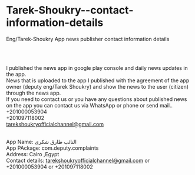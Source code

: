 # Tarek-Shoukry--contact-information-details
Eng/Tarek-Shoukry App news publisher contact information details

<br><br>


I published the news app in google play console and daily news updates in the app.
<br>
News that is uploaded to the app I published with the agreement of the app owner (deputy eng/Tarek Shoukry) and show the news to the user (citizen) through the news app.<br>
If you need to contact us or you have any questions about published news on the app you can contact us via WhatsApp or phone or send mail..
+201000053904 <br>
+201097118002 <br>
tarekshoukryofficialchannel@gmail.com
<br><br>

App Name: النائب طارق شكرى
<br>App PAckage: com.deputy.complaints
<br>Address: Cairo ,Egypt
<br>Contact details: tarekshoukryofficialchannel@gmail.com or +201000053904 or +201097118002
